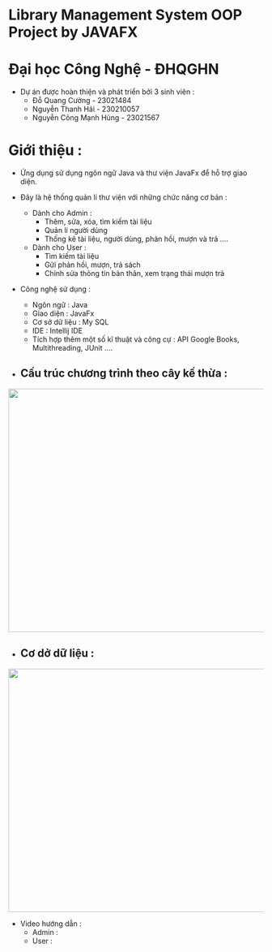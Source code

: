 # Library Management System OOP Project by JAVAFX

# Đại học Công Nghệ - ĐHQGHN
- Dự án được hoàn thiện và phát triển bởi 3 sinh viên :
  + Đỗ Quang Cường - 23021484
  + Nguyễn Thanh Hải - 230210057
  + Nguyễn Công Mạnh Hùng - 23021567

# Giới thiệu :
* Ứng dụng sử dụng ngôn ngữ Java và thư viện JavaFx để hỗ trợ giao diện.
* Đây là hệ thống quản lí thư viện với những chức năng cơ bản :
  - Dành cho Admin :
    + Thêm, sửa, xóa, tìm kiếm tài liệu
    + Quản lí người dùng
    + Thống kê tài liệu, người dùng, phản hồi, mượn và trả ....
  - Dành cho User :
    + Tìm kiếm tài liệu
    + Gửi phản hồi, mượn, trả sách
    + Chỉnh sửa thông tin bản thân, xem trạng thái mượn trả
* Công nghệ sử dụng :
  - Ngôn ngữ : Java
  - Giao diện : JavaFx
  - Cơ sở dữ liệu : My SQL
  - IDE : Intellij IDE
  - Tích hợp thêm một số kĩ thuật và công cự : API Google Books, Multithreading, JUnit ....

* Cấu trúc chương trình theo cây kế thừa :
  - 
<p align="center">
<img width="640" height="480" src="https://i.imgur.com/VK6JbI7.png">
</p>

* Cơ dở dữ liệu :
  - 
<p align="center">
<img width="640" height="480" src="https://imgur.com/EqGxqxK.png">
</p>

* Video hướng dẫn :
  - Admin :
  - User :

